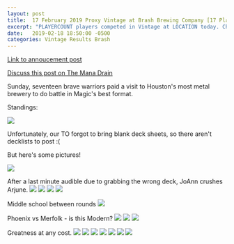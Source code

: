 ```yaml
---
layout: post
title:  17 February 2019 Proxy Vintage at Brash Brewing Company [17 Players]"
excerpt: "PLAYERCOUNT players competed in Vintage at LOCATION today. Check out the results!"
date:   2019-02-18 18:50:00 -0500
categories: Vintage Results Brash
---
```


[Link to annoucement post](http://themanadrain.com/topic/2383/2-17-2019-houston-tx-100-proxy-vintage-brash-brewing-co)

[Discuss this post on The Mana Drain](http://themanadrain.com/topic/2420/2-17-19-proxy-vintage-brash-brewing-co-17-players)

Sunday, seventeen brave warriors paid a visit to Houston's most metal brewery to do battle in Magic's best format.

Standings:

![](https://images.lonestarlhurgoyfs.com/2019-02-17/standings.jpg)

Unfortunately, our TO forgot to bring blank deck sheets, so there aren't decklists to post :(

But here's some pictures!

![](https://images.lonestarlhurgoyfs.com/2019-02-17/1.jpg)

After a last minute audible due to grabbing the wrong deck, JoAnn crushes Arjune.
![](https://images.lonestarlhurgoyfs.com/2019-02-17/2.jpg)
![](https://images.lonestarlhurgoyfs.com/2019-02-17/3.jpg)
![](https://images.lonestarlhurgoyfs.com/2019-02-17/4.jpg)
![](https://images.lonestarlhurgoyfs.com/2019-02-17/5.jpg)

Middle school between rounds
![](https://images.lonestarlhurgoyfs.com/2019-02-17/6.jpg)

Phoenix vs Merfolk - is this Modern?
![](https://images.lonestarlhurgoyfs.com/2019-02-17/7.jpg)
![](https://images.lonestarlhurgoyfs.com/2019-02-17/8.jpg)
![](https://images.lonestarlhurgoyfs.com/2019-02-17/9.jpg)

Greatness at any cost.
![](https://images.lonestarlhurgoyfs.com/2019-02-17/10.jpg)
![](https://images.lonestarlhurgoyfs.com/2019-02-17/11.jpg)
![](https://images.lonestarlhurgoyfs.com/2019-02-17/12.jpg)
![](https://images.lonestarlhurgoyfs.com/2019-02-17/13.jpg)
![](https://images.lonestarlhurgoyfs.com/2019-02-17/14.jpg)
![](https://images.lonestarlhurgoyfs.com/2019-02-17/15.jpg)
![](https://images.lonestarlhurgoyfs.com/2019-02-17/16.jpg)